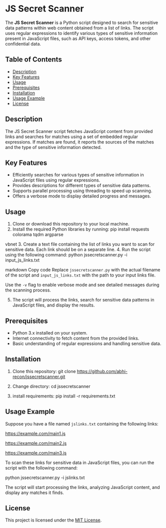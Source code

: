 # JS Secret Scanner

The **JS Secret Scanner** is a Python script designed to search for sensitive data patterns within web content obtained from a list of links. The script uses regular expressions to identify various types of sensitive information present in JavaScript files, such as API keys, access tokens, and other confidential data.

## Table of Contents

- [Description](#description)
- [Key Features](#key-features)
- [Usage](#usage)
- [Prerequisites](#prerequisites)
- [Installation](#installation)
- [Usage Example](#usage-example)
- [License](#license)

## Description

The JS Secret Scanner script fetches JavaScript content from provided links and searches for matches using a set of embedded regular expressions. If matches are found, it reports the sources of the matches and the type of sensitive information detected.

## Key Features

- Efficiently searches for various types of sensitive information in JavaScript files using regular expressions.
- Provides descriptions for different types of sensitive data patterns.
- Supports parallel processing using threading to speed up scanning.
- Offers a verbose mode to display detailed progress and messages.

## Usage

1. Clone or download this repository to your local machine.
2. Install the required Python libraries by running:
pip install requests colorama tqdm argparse

vbnet
3. Create a text file containing the list of links you want to scan for sensitive data. Each link should be on a separate line.
4. Run the script using the following command:
python jssecretscanner.py -i input_js_links.txt

markdown
Copy code
Replace `jssecretscanner.py` with the actual filename of the script and `input_js_links.txt` with the path to your input links file.

Use the `-v` flag to enable verbose mode and see detailed messages during the scanning process.

5. The script will process the links, search for sensitive data patterns in JavaScript files, and display the results.

## Prerequisites

- Python 3.x installed on your system.
- Internet connectivity to fetch content from the provided links.
- Basic understanding of regular expressions and handling sensitive data.

## Installation

1. Clone this repository:
git clone https://github.com/abhi-recon/jssecretscanner.git

2. Change directory: cd jssecretscanner

3. install requirements: pip install -r requirements.txt


## Usage Example

Suppose you have a file named `jslinks.txt` containing the following links:

https://example.com/main1.js

https://example.com/main2.js

https://example.com/main3.js


To scan these links for sensitive data in JavaScript files, you can run the script with the following command:

python jssecretscanner.py -i jslinks.txt

The script will start processing the links, analyzing JavaScript content, and display any matches it finds.

## License

This project is licensed under the [MIT License](LICENSE).
